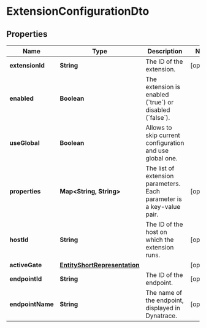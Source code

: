 

# ExtensionConfigurationDto


## Properties

| Name | Type | Description | Notes |
|------------ | ------------- | ------------- | -------------|
|**extensionId** | **String** | The ID of the extension. |  [optional] |
|**enabled** | **Boolean** | The extension is enabled (&#x60;true&#x60;) or disabled (&#x60;false&#x60;). |  |
|**useGlobal** | **Boolean** | Allows to skip current configuration and use global one. |  |
|**properties** | **Map&lt;String, String&gt;** | The list of extension parameters.    Each parameter is a key-value pair. |  [optional] |
|**hostId** | **String** | The ID of the host on which the extension runs. |  [optional] |
|**activeGate** | [**EntityShortRepresentation**](EntityShortRepresentation.md) |  |  [optional] |
|**endpointId** | **String** | The ID of the endpoint. |  [optional] |
|**endpointName** | **String** | The name of the endpoint, displayed in Dynatrace. |  [optional] |



